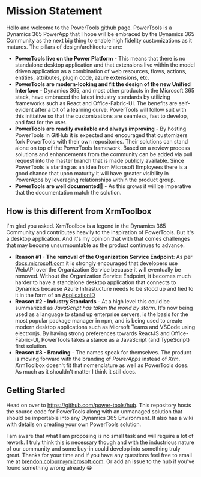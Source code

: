 # Mission Statement

Hello and welcome to the PowerTools github page.  PowerTools is a Dynamics 365 PowerApp that I hope will be embraced by the Dynamics 365 Community as the next big thing to enable high fidelity customizations as it matures.
The pillars of design/architecture are:

- **PowerTools live on the Power Platform** - This means that there is no standalone desktop application and that extensions live within the model driven application as a combination of web resources, flows, actions, entities, attributes, plugin code, azure extensions, etc.
- **PowerTools are modern-looking and fit the design of the new Unified Interface** - Dynamics 365, and most other products in the Microsoft 365 stack, have embraced the latest industry standards by utilizing frameworks such as React and Office-Fabric-UI. The benefits are self-evident after a bit of a learning curve.  PowerTools will follow suit with this initiative so that the customizations are seamless, fast to develop, and fast for the user.
- **PowerTools are readily available and always improving** - By hosting PowerTools in GitHub it is expected and encouraged that customizers fork PowerTools with their own repositories. Their solutions can stand alone on top of the PowerTools framework.  Based on a review process solutions and enhancements from the community can be added via pull request into the master branch that is made publicly available. Since PowerTools is starting as an idea from Microsoft Employees there is a good chance that upon maturity it will have greater visibility in PowerApps by leveraging relationships within the product group.
- **PowerTools are well documented**:page_facing_up: - As this grows it will be imperative that the documentation match the solution.

## How is this different from XrmToolbox

I'm glad you asked.  XrmToolbox is a legend in the Dynamics 365 Community and contributes heavily to the inspiration of PowerTools.  But it's a desktop application.  And it's my opinion that with that comes challenges that may become unsurmountable as the product continues to advance.

- **Reason #1 - The removal of the Organization Service Endpoint**: As per [docs.microsoft.com](https://docs.microsoft.com/en-us/previous-versions/dynamicscrm-2016/developers-guide/dn281891(v=crm.8)#microsoft-dynamics-crm-2011-endpoint) it is strongly encouraged that developers use WebAPI over the Organization Service because it will eventually be removed.  Without the Organization Service Endpoint, it becomes much harder to have a standalone desktop application that connects to Dynamics because Azure Infrastucture needs to be stood up and tied to it in the form of an [ApplicationID](https://docs.microsoft.com/en-us/azure/active-directory/develop/howto-create-service-principal-portal)
- **Reason #2 - Industry Standards** - At a high level this could be summarized as *JavaScript has taken the world by storm*.  It's now being used as a language to stand up enterprise servers, is the basis for the most popular package manager in npm, and is being used to create modern desktop applications such as Micrsoft Teams and VSCode using electronjs.  By having strong preferences towards ReactJS and Office-Fabric-UI, PowerTools takes a stance as a JavaScript (and TypeScript) first solution.
- **Reason #3 - Branding** - The names speak for themselves.  The product is moving forward with the branding of *PowerApps* instead of *Xrm*.  XrmToolbox doesn't fit that nomenclature as well as PowerTools does.  As much as it shouldn't matter I think it still does.

## Getting Started

Head on over to <https://github.com/power-tools/hub>.  This repository hosts the source code for PowerTools along with an unmanaged solution that should be importable into any Dynamics 365 Environment. It also has a wiki with details on creating your own PowerTools solution.

I am aware that what I am proposing is no small task and will require a lot of rework. I truly think this is necessary though and with the industrious nature of our community and some buy-in could develop into something truly great.  Thanks for your time and if you have any questions feel free to email me at <brendon.colburn@microsoft.com>. Or add an issue to the hub if you've found something wrong already :grin:

